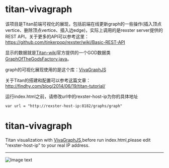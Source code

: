titan-vivagraph
=================
该项目是Titan前端可视化的展现，包括前端在线更新graph的一些操作(插入顶点vertice、删除顶点vertice、插入边edge)，实际上调用的是rexster server提供的REST API，关于更多的API可以参考这里：https://github.com/tinkerpop/rexster/wiki/Basic-REST-API

显示的数据就是[Titan-wiki](https://github.com/thinkaurelius/titan/wiki/Getting-Started)官方提供的一个GOD数据类[GraphOfTheGodsFactory.java](https://github.com/thinkaurelius/titan/blob/master/titan-core/src/main/java/com/thinkaurelius/titan/example/GraphOfTheGodsFactory.java)。

graph的可视化展现使用的是这个库：[VivaGraphJS](https://github.com/anvaka/VivaGraphJS)

关于Titan的搭建和配置可以参考这篇文章：http://findhy.com/blog/2014/06/19/titan-tutorial/

运行index.html之前，请修改url中的rexster-host-ip为你的具体地址  

    var url = "http://rexster-host-ip:8182/graphs/graph"

titan-vivagraph
=================
Titan visualization with [VivaGraphJS](https://github.com/anvaka/VivaGraphJS),before run index.html,please edit "rexster-host-ip" to your real IP address.

-------------------------------------------------------
![Image text](http://raw.github.com/titan-cn/titan-vivagraph/master/static/titan-viva.png)



